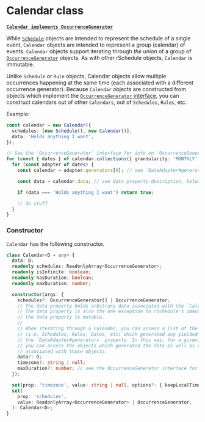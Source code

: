 # Calendar class

[**`Calendar implements OccurrenceGenerator`**](../#occurrencegenerator-interface)

While [`Schedule`](../schedule) objects are intended to represent the schedule of a single event, `Calendar` objects are intended to represent a group (calendar) of events. `Calendar` objects support iterating through _the union_ of a group of [`OccurrenceGenerator`](../#occurrencegenerator-interface) objects. As with other rSchedule objects, `Calendar` is immutable.

Unlike `Schedule` or `Rule` objects, Calendar objects allow multiple occurrences happening at the same time (each associated with a different occurrence generator). Because `Calendar` objects are constructed from objects which implement the [`OccurrenceGenerator` interface](../#shared-interfaces), you can construct calendars out of other `Calendars`, out of `Schedules`, `Rules`, etc.

Example:

```typescript
const calendar = new Calendar({
  schedules: [new Schedule(), new Calendar()],
  data: 'Holds anything I want',
});

// See the `OccurrenceGenerator` interface for info on `OccurrenceGenerator#collections()`
for (const { dates } of calendar.collections({ grandularity: 'MONTHLY' })) {
  for (const adapter of dates) {
    const calendar = adapter.generators[0]; // see `DateAdapter#generators`

    const data = calendar.data; // see data property description, below.

    if (data === 'Holds anything I want') return true;

    // do stuff
  }
}
```

### Constructor

`Calendar` has the following constructor.

```typescript
class Calendar<D = any> {
  data: D;
  readonly schedules: ReadonlyArray<OccurrenceGenerator>;
  readonly isInfinite: boolean;
  readonly hasDuration: boolean;
  readonly maxDuration: number;

  constructor(args: {
    schedules?: OccurrenceGenerator[] | OccurrenceGenerator;
    // The data property holds arbitrary data associated with the `Calendar`.
    // The data property is also the one exception to rSchedule's immutability:
    // the data property is mutable.
    //
    // When iterating through a Calendar, you can access a list of the generator objects
    // (i.e. Schedules, Rules, Dates, etc) which generated any yielded date by accessing
    // the `DateAdapter#generators` property. In this way, for a given, yielded date,
    // you can access the objects which generated the date as well as the arbitrary data
    // associated with those objects.
    data?: D;
    timezone?: string | null;
    maxDuration?: number; // see the OccurrenceGenerator interface for info
  });

  set(prop: 'timezone', value: string | null, options?: { keepLocalTime?: boolean }): Calendar<D>;
  set(
    prop: 'schedules',
    value: ReadonlyArray<OccurrenceGenerator> | OccurrenceGenerator,
  ): Calendar<D>;
}
```
